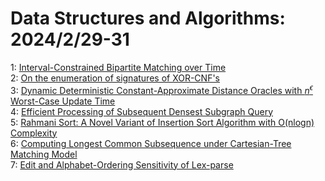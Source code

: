 # Data Structures and Algorithms: 2024/2/29-31  
1: [Interval-Constrained Bipartite Matching over Time](https://doi.org/10.48550/arXiv.2402.18469)  
2: [On the enumeration of signatures of XOR-CNF's](https://doi.org/10.48550/arXiv.2402.18537)  
3: [Dynamic Deterministic Constant-Approximate Distance Oracles with  $n^{\epsilon}$ Worst-Case Update Time](https://doi.org/10.48550/arXiv.2402.18541)  
4: [Efficient Processing of Subsequent Densest Subgraph Query](https://doi.org/10.48550/arXiv.2402.18883)  
5: [Rahmani Sort: A Novel Variant of Insertion Sort Algorithm with O(nlogn)  Complexity](https://doi.org/10.48550/arXiv.2402.19107)  
6: [Computing Longest Common Subsequence under Cartesian-Tree Matching Model](https://doi.org/10.48550/arXiv.2402.19146)  
7: [Edit and Alphabet-Ordering Sensitivity of Lex-parse](https://doi.org/10.48550/arXiv.2402.19223)  